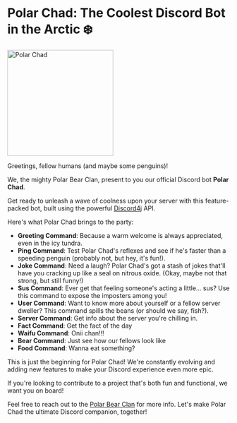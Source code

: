 # Polar Chad: The Coolest Discord Bot in the Arctic ❄️

<img src="https://d.furaffinity.net/art/r.g.buzsz/1689867525/1689867525.r.g.buzsz_gigachad.jpg" alt="Polar Chad" height = 240px/>

Greetings, fellow humans (and maybe some penguins)!

We, the mighty Polar Bear Clan, present to you our official Discord bot **Polar Chad**.

Get ready to unleash a wave of coolness upon your server with this feature-packed bot, built using the powerful
[Discord4j](https://discord4j.com/)
API.

Here's what Polar Chad brings to the party:

- **Greeting Command**: Because a warm welcome is always appreciated, even in the icy tundra.
- **Ping Command**: Test Polar Chad's reflexes and see if he's faster than a speeding penguin (probably not, but hey,
  it's
  fun!).
- **Joke Command**: Need a laugh? Polar Chad's got a stash of jokes that'll have you cracking up like a seal on nitrous
  oxide. (Okay, maybe not that strong, but still funny!)
- **Sus Command**: Ever get that feeling someone's acting a little... sus? Use this command to expose the imposters
  among
  you!
- **User Command**: Want to know more about yourself or a fellow server dweller? This command spills the beans (or
  should we
  say, fish?).
- **Server Command**: Get info about the server you're chilling in.
- **Fact Command**: Get the fact of the day
- **Waifu Command**: Onii chan!!!
- **Bear Command**: Just see how our fellows look like
- **Food Command**: Wanna eat something?

This is just the beginning for Polar Chad! We're constantly evolving and adding new features to make your Discord
experience even more epic.

If you're looking to contribute to a project that's both fun and functional, we want you on board!

Feel free to reach out to the [Polar Bear Clan](https://discord.gg/jStKjthr) for more info. Let's make Polar Chad the
ultimate Discord companion, together!